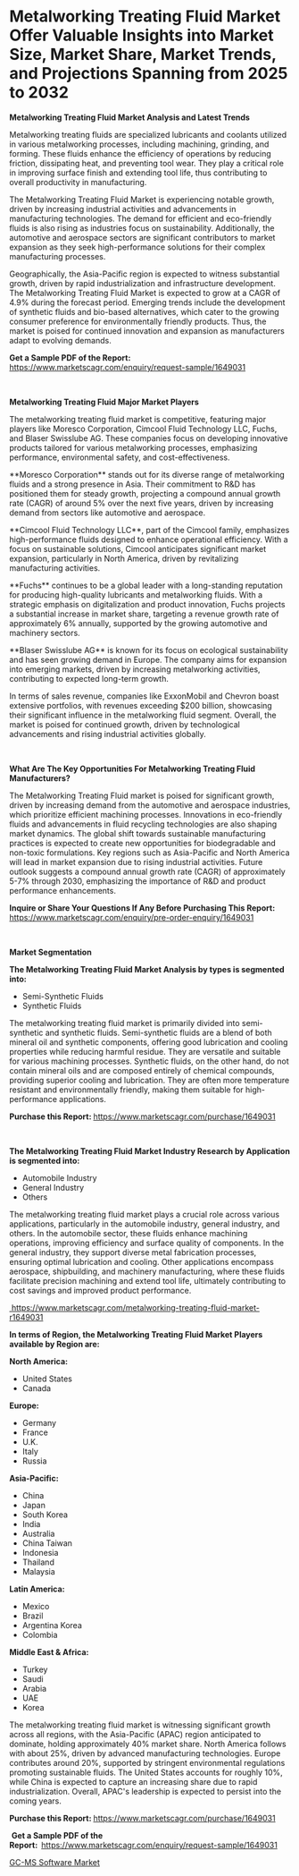 <p><h1>Metalworking Treating Fluid Market Offer Valuable Insights into Market Size, Market Share, Market Trends, and Projections Spanning from 2025 to 2032</h1></p><p><strong>Metalworking Treating Fluid Market Analysis and Latest Trends</strong></p>
<p><p>Metalworking treating fluids are specialized lubricants and coolants utilized in various metalworking processes, including machining, grinding, and forming. These fluids enhance the efficiency of operations by reducing friction, dissipating heat, and preventing tool wear. They play a critical role in improving surface finish and extending tool life, thus contributing to overall productivity in manufacturing.</p><p>The Metalworking Treating Fluid Market is experiencing notable growth, driven by increasing industrial activities and advancements in manufacturing technologies. The demand for efficient and eco-friendly fluids is also rising as industries focus on sustainability. Additionally, the automotive and aerospace sectors are significant contributors to market expansion as they seek high-performance solutions for their complex manufacturing processes.</p><p>Geographically, the Asia-Pacific region is expected to witness substantial growth, driven by rapid industrialization and infrastructure development. The Metalworking Treating Fluid Market is expected to grow at a CAGR of 4.9% during the forecast period. Emerging trends include the development of synthetic fluids and bio-based alternatives, which cater to the growing consumer preference for environmentally friendly products. Thus, the market is poised for continued innovation and expansion as manufacturers adapt to evolving demands.</p></p>
<p><strong>Get a Sample PDF of the Report:&nbsp;</strong> <a href="https://www.marketscagr.com/enquiry/request-sample/1649031?utm_campaign=2945&utm_medium=2&utm_source=Github&utm_content=ia&utm_term=26032025&utm_id=metalworking-treating-fluid">https://www.marketscagr.com/enquiry/request-sample/1649031</a></p>
<p>&nbsp;</p>
<p><strong>Metalworking Treating Fluid Major Market Players</strong></p>
<p><p>The metalworking treating fluid market is competitive, featuring major players like Moresco Corporation, Cimcool Fluid Technology LLC, Fuchs, and Blaser Swisslube AG. These companies focus on developing innovative products tailored for various metalworking processes, emphasizing performance, environmental safety, and cost-effectiveness.</p><p>**Moresco Corporation** stands out for its diverse range of metalworking fluids and a strong presence in Asia. Their commitment to R&D has positioned them for steady growth, projecting a compound annual growth rate (CAGR) of around 5% over the next five years, driven by increasing demand from sectors like automotive and aerospace.</p><p>**Cimcool Fluid Technology LLC**, part of the Cimcool family, emphasizes high-performance fluids designed to enhance operational efficiency. With a focus on sustainable solutions, Cimcool anticipates significant market expansion, particularly in North America, driven by revitalizing manufacturing activities.</p><p>**Fuchs** continues to be a global leader with a long-standing reputation for producing high-quality lubricants and metalworking fluids. With a strategic emphasis on digitalization and product innovation, Fuchs projects a substantial increase in market share, targeting a revenue growth rate of approximately 6% annually, supported by the growing automotive and machinery sectors.</p><p>**Blaser Swisslube AG** is known for its focus on ecological sustainability and has seen growing demand in Europe. The company aims for expansion into emerging markets, driven by increasing metalworking activities, contributing to expected long-term growth.</p><p>In terms of sales revenue, companies like ExxonMobil and Chevron boast extensive portfolios, with revenues exceeding $200 billion, showcasing their significant influence in the metalworking fluid segment. Overall, the market is poised for continued growth, driven by technological advancements and rising industrial activities globally.</p></p>
<p>&nbsp;</p>
<p><strong>What Are The Key Opportunities For Metalworking Treating Fluid Manufacturers?</strong></p>
<p><p>The Metalworking Treating Fluid market is poised for significant growth, driven by increasing demand from the automotive and aerospace industries, which prioritize efficient machining processes. Innovations in eco-friendly fluids and advancements in fluid recycling technologies are also shaping market dynamics. The global shift towards sustainable manufacturing practices is expected to create new opportunities for biodegradable and non-toxic formulations. Key regions such as Asia-Pacific and North America will lead in market expansion due to rising industrial activities. Future outlook suggests a compound annual growth rate (CAGR) of approximately 5-7% through 2030, emphasizing the importance of R&D and product performance enhancements.</p></p>
<p><strong>Inquire or Share Your Questions If Any Before Purchasing This Report:</strong> <a href="https://www.marketscagr.com/enquiry/pre-order-enquiry/1649031?utm_campaign=2945&utm_medium=2&utm_source=Github&utm_content=ia&utm_term=26032025&utm_id=metalworking-treating-fluid">https://www.marketscagr.com/enquiry/pre-order-enquiry/1649031</a></p>
<p>&nbsp;</p>
<p><strong>Market Segmentation</strong></p>
<p><strong>The Metalworking Treating Fluid Market Analysis by types is segmented into:</strong></p>
<p><ul><li>Semi-Synthetic Fluids</li><li>Synthetic Fluids</li></ul></p>
<p><p>The metalworking treating fluid market is primarily divided into semi-synthetic and synthetic fluids. Semi-synthetic fluids are a blend of both mineral oil and synthetic components, offering good lubrication and cooling properties while reducing harmful residue. They are versatile and suitable for various machining processes. Synthetic fluids, on the other hand, do not contain mineral oils and are composed entirely of chemical compounds, providing superior cooling and lubrication. They are often more temperature resistant and environmentally friendly, making them suitable for high-performance applications.</p></p>
<p><strong>Purchase this Report:&nbsp;</strong><a href="https://www.marketscagr.com/purchase/1649031?utm_campaign=2945&utm_medium=2&utm_source=Github&utm_content=ia&utm_term=26032025&utm_id=metalworking-treating-fluid">https://www.marketscagr.com/purchase/1649031</a></p>
<p>&nbsp;</p>
<p><strong>The Metalworking Treating Fluid Market Industry Research by Application is segmented into:</strong></p>
<p><ul><li>Automobile Industry</li><li>General Industry</li><li>Others</li></ul></p>
<p><p>The metalworking treating fluid market plays a crucial role across various applications, particularly in the automobile industry, general industry, and others. In the automobile sector, these fluids enhance machining operations, improving efficiency and surface quality of components. In the general industry, they support diverse metal fabrication processes, ensuring optimal lubrication and cooling. Other applications encompass aerospace, shipbuilding, and machinery manufacturing, where these fluids facilitate precision machining and extend tool life, ultimately contributing to cost savings and improved product performance.</p></p>
<p><a href="https://www.marketscagr.com/metalworking-treating-fluid-market-r1649031?utm_campaign=2945&utm_medium=2&utm_source=Github&utm_content=ia&utm_term=26032025&utm_id=metalworking-treating-fluid">&nbsp;https://www.marketscagr.com/metalworking-treating-fluid-market-r1649031</a></p>
<p><strong>In terms of Region, the Metalworking Treating Fluid Market Players available by Region are:</strong></p>
<p>
    <p> <strong> North America: </strong>
        <ul>
            <li>United States</li>
            <li>Canada</li>
        </ul>
        </p> 
    <p> <strong> Europe: </strong>
        <ul>
            <li>Germany</li>
            <li>France</li>
            <li>U.K.</li>
            <li>Italy</li>
            <li>Russia</li>
        </ul>
        </p> 
    <p> <strong> Asia-Pacific: </strong>
        <ul>
            <li>China</li>
            <li>Japan</li>
            <li>South Korea</li>
            <li>India</li>
            <li>Australia</li>
            <li>China Taiwan</li>
            <li>Indonesia</li>
            <li>Thailand</li>
            <li>Malaysia</li>
        </ul>
        </p> 
    <p> <strong> Latin America: </strong>
        <ul>
            <li>Mexico</li>
            <li>Brazil</li>
            <li>Argentina Korea</li>
            <li>Colombia</li>
        </ul>
        </p> 
    <p> <strong> Middle East & Africa: </strong>
        <ul>
            <li>Turkey</li>
            <li>Saudi</li>
            <li>Arabia</li>
            <li>UAE</li>
            <li>Korea</li>
        </ul>
    </p>
    </p>
<p><p>The metalworking treating fluid market is witnessing significant growth across all regions, with the Asia-Pacific (APAC) region anticipated to dominate, holding approximately 40% market share. North America follows with about 25%, driven by advanced manufacturing technologies. Europe contributes around 20%, supported by stringent environmental regulations promoting sustainable fluids. The United States accounts for roughly 10%, while China is expected to capture an increasing share due to rapid industrialization. Overall, APAC's leadership is expected to persist into the coming years.</p></p>
<p><strong>Purchase this Report: </strong><a href="https://www.marketscagr.com/purchase/1649031?utm_campaign=2945&utm_medium=2&utm_source=Github&utm_content=ia&utm_term=26032025&utm_id=metalworking-treating-fluid">https://www.marketscagr.com/purchase/1649031</a></p>
<p>&nbsp;<strong>Get a Sample PDF of the Report:&nbsp;&nbsp;</strong><a href="https://www.marketscagr.com/enquiry/request-sample/1649031?utm_campaign=2945&utm_medium=2&utm_source=Github&utm_content=ia&utm_term=26032025&utm_id=metalworking-treating-fluid">https://www.marketscagr.com/enquiry/request-sample/1649031</a></p>
<p><strong></strong></p>
<p><p><a href="https://github.com/penglatilles/Market-Research-Report-List-1/blob/main/gc-ms-software-market.md?utm_campaign=2945&utm_medium=2&utm_source=Github&utm_content=ia&utm_term=26032025&utm_id=metalworking-treating-fluid">GC-MS Software Market</a></p></p>